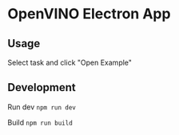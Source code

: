 # OpenVINO Electron App

## Usage

Select task and click "Open Example"

## Development

Run dev
`npm run dev`

Build
`npm run build`

